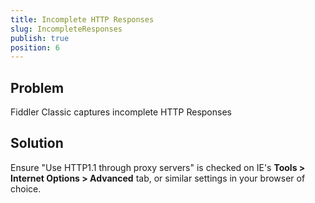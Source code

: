 ```yaml
---
title: Incomplete HTTP Responses
slug: IncompleteResponses
publish: true
position: 6
---
```


Problem
-------

Fiddler Classic captures incomplete HTTP Responses

Solution
--------

Ensure "Use HTTP1.1 through proxy servers" is checked on IE's **Tools > Internet Options > Advanced** tab, or similar settings in your browser of choice.


